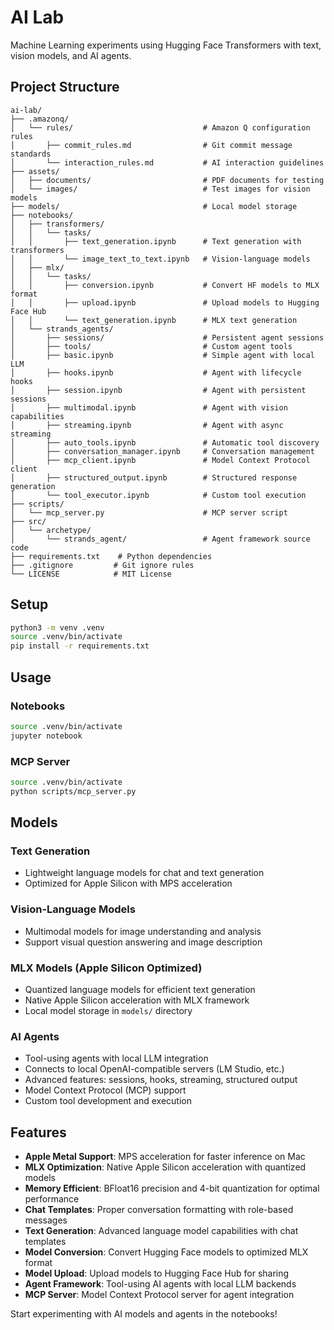 # AI Lab

Machine Learning experiments using Hugging Face Transformers with text, vision models, and AI agents.

## Project Structure

```
ai-lab/
├── .amazonq/
│   └── rules/                             # Amazon Q configuration rules
│       ├── commit_rules.md                # Git commit message standards
│       └── interaction_rules.md           # AI interaction guidelines
├── assets/
│   ├── documents/                         # PDF documents for testing
│   └── images/                            # Test images for vision models
├── models/                                # Local model storage
├── notebooks/
│   ├── transformers/
│   │   └── tasks/
│   │       ├── text_generation.ipynb      # Text generation with transformers
│   │       └── image_text_to_text.ipynb   # Vision-language models
│   ├── mlx/
│   │   └── tasks/
│   │       ├── conversion.ipynb           # Convert HF models to MLX format
│   │       ├── upload.ipynb               # Upload models to Hugging Face Hub
│   │       └── text_generation.ipynb      # MLX text generation
│   └── strands_agents/
│       ├── sessions/                      # Persistent agent sessions
│       ├── tools/                         # Custom agent tools
│       ├── basic.ipynb                    # Simple agent with local LLM
│       ├── hooks.ipynb                    # Agent with lifecycle hooks
│       ├── session.ipynb                  # Agent with persistent sessions
│       ├── multimodal.ipynb               # Agent with vision capabilities
│       ├── streaming.ipynb                # Agent with async streaming
│       ├── auto_tools.ipynb               # Automatic tool discovery
│       ├── conversation_manager.ipynb     # Conversation management
│       ├── mcp_client.ipynb               # Model Context Protocol client
│       ├── structured_output.ipynb        # Structured response generation
│       └── tool_executor.ipynb            # Custom tool execution
├── scripts/
│   └── mcp_server.py                      # MCP server script
├── src/
│   └── archetype/
│       └── strands_agent/                 # Agent framework source code
├── requirements.txt    # Python dependencies
├── .gitignore         # Git ignore rules
└── LICENSE            # MIT License
```

## Setup

```bash
python3 -m venv .venv
source .venv/bin/activate
pip install -r requirements.txt
```

## Usage

### Notebooks
```bash
source .venv/bin/activate
jupyter notebook
```

### MCP Server
```bash
source .venv/bin/activate
python scripts/mcp_server.py
```

## Models

### Text Generation
- Lightweight language models for chat and text generation
- Optimized for Apple Silicon with MPS acceleration

### Vision-Language Models
- Multimodal models for image understanding and analysis
- Support visual question answering and image description

### MLX Models (Apple Silicon Optimized)
- Quantized language models for efficient text generation
- Native Apple Silicon acceleration with MLX framework
- Local model storage in `models/` directory

### AI Agents
- Tool-using agents with local LLM integration
- Connects to local OpenAI-compatible servers (LM Studio, etc.)
- Advanced features: sessions, hooks, streaming, structured output
- Model Context Protocol (MCP) support
- Custom tool development and execution

## Features

- **Apple Metal Support**: MPS acceleration for faster inference on Mac
- **MLX Optimization**: Native Apple Silicon acceleration with quantized models
- **Memory Efficient**: BFloat16 precision and 4-bit quantization for optimal performance
- **Chat Templates**: Proper conversation formatting with role-based messages
- **Text Generation**: Advanced language model capabilities with chat templates
- **Model Conversion**: Convert Hugging Face models to optimized MLX format
- **Model Upload**: Upload models to Hugging Face Hub for sharing
- **Agent Framework**: Tool-using AI agents with local LLM backends
- **MCP Server**: Model Context Protocol server for agent integration

Start experimenting with AI models and agents in the notebooks!